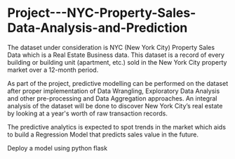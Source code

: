 # Project---NYC-Property-Sales-Data-Analysis-and-Prediction

The dataset under consideration is NYC (New York City) Property Sales Data which is a Real Estate Business data. This dataset is a record of every building or building unit (apartment, etc.) sold in the New York City property market over a 12-month period.

As part of the project, predictive modelling can be performed on the dataset after proper implementation of Data Wrangling, Exploratory Data Analysis and other pre-processing and Data Aggregation approaches. An integral analysis of the dataset will be done to discover New York City’s real estate by looking at a year's worth of raw transaction records.

The predictive analytics is expected to spot trends in the market which aids to build a Regression Model that predicts sales value in the future.

Deploy a model using python flask
